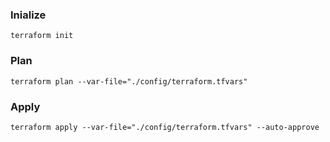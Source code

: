 ### Inialize

```
terraform init
```

### Plan

```
terraform plan --var-file="./config/terraform.tfvars"
```

### Apply

```
terraform apply --var-file="./config/terraform.tfvars" --auto-approve
```
